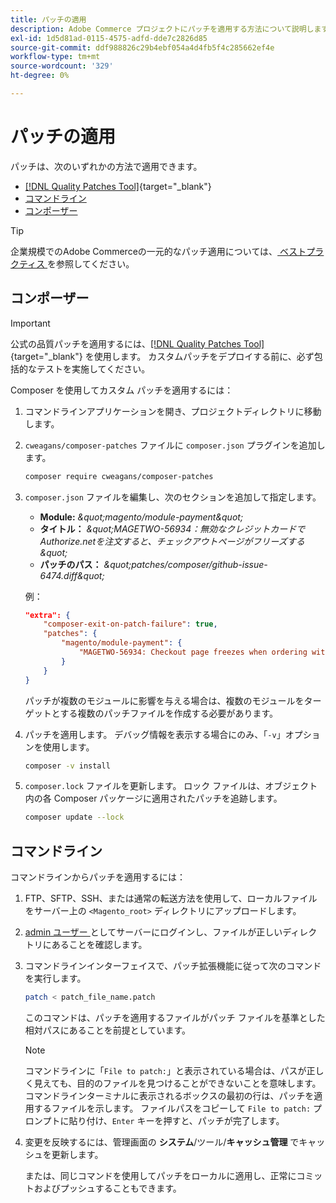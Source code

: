 ```yaml
---
title: パッチの適用
description: Adobe Commerce プロジェクトにパッチを適用する方法について説明します。
exl-id: 1d5d81ad-0115-4575-adfd-dde7c2826d85
source-git-commit: ddf988826c29b4ebf054a4d4fb5f4c285662ef4e
workflow-type: tm+mt
source-wordcount: '329'
ht-degree: 0%

---
```


# パッチの適用

パッチは、次のいずれかの方法で適用できます。

- [[!DNL Quality Patches Tool]](https://experienceleague.adobe.com/tools/commerce-quality-patches/index.html){target="_blank"}
- [コマンドライン](../patches/apply.md#command-line)
- [コンポーザー](../patches/apply.md#composer)


>[!TIP]
>
>企業規模でのAdobe Commerceの一元的なパッチ適用については、[ ベストプラクティス ](../../implementation-playbook/best-practices/maintenance/patching-at-scale.md) を参照してください。

## コンポーザー

>[!IMPORTANT]
>
>公式の品質パッチを適用するには、[[!DNL Quality Patches Tool]](https://experienceleague.adobe.com/tools/commerce-quality-patches/index.html){target="_blank"} を使用します。 カスタムパッチをデプロイする前に、必ず包括的なテストを実施してください。

Composer を使用してカスタム パッチを適用するには：

1. コマンドラインアプリケーションを開き、プロジェクトディレクトリに移動します。
1. `cweagans/composer-patches` ファイルに `composer.json` プラグインを追加します。

   ```bash
   composer require cweagans/composer-patches
   ```

1. `composer.json` ファイルを編集し、次のセクションを追加して指定します。
   - **Module:** *\&quot;magento/module-payment\&quot;*
   - **タイトル：** *\&quot;MAGETWO-56934：無効なクレジットカードでAuthorize.netを注文すると、チェックアウトページがフリーズする\&quot;*
   - **パッチのパス：** *\&quot;patches/composer/github-issue-6474.diff\&quot;*

   例：

   ```json
   "extra": {
       "composer-exit-on-patch-failure": true,
       "patches": {
           "magento/module-payment": {
               "MAGETWO-56934: Checkout page freezes when ordering with Authorize.net with invalid credit card": "patches/composer/github-issue-6474.diff"
           }
       }
   }
   ```

   パッチが複数のモジュールに影響を与える場合は、複数のモジュールをターゲットとする複数のパッチファイルを作成する必要があります。

1. パッチを適用します。 デバッグ情報を表示する場合にのみ、「`-v`」オプションを使用します。

   ```bash
   composer -v install
   ```

1. `composer.lock` ファイルを更新します。 ロック ファイルは、オブジェクト内の各 Composer パッケージに適用されたパッチを追跡します。

   ```bash
   composer update --lock
   ```

## コマンドライン

コマンドラインからパッチを適用するには：

1. FTP、SFTP、SSH、または通常の転送方法を使用して、ローカルファイルをサーバー上の `<Magento_root>` ディレクトリにアップロードします。
1. [admin ユーザー ](../../configuration/cli/config-cli.md#prerequisites) としてサーバーにログインし、ファイルが正しいディレクトリにあることを確認します。
1. コマンドラインインターフェイスで、パッチ拡張機能に従って次のコマンドを実行します。

   ```bash
   patch < patch_file_name.patch
   ```

   このコマンドは、パッチを適用するファイルがパッチ ファイルを基準とした相対パスにあることを前提としています。

   >[!NOTE]
   >
   >コマンドラインに「`File to patch:`」と表示されている場合は、パスが正しく見えても、目的のファイルを見つけることができないことを意味します。 コマンドラインターミナルに表示されるボックスの最初の行は、パッチを適用するファイルを示します。 ファイルパスをコピーして `File to patch:` プロンプトに貼り付け、`Enter` キーを押すと、パッチが完了します。

1. 変更を反映するには、管理画面の **システム**/ツール/**キャッシュ管理** でキャッシュを更新します。

   または、同じコマンドを使用してパッチをローカルに適用し、正常にコミットおよびプッシュすることもできます。

